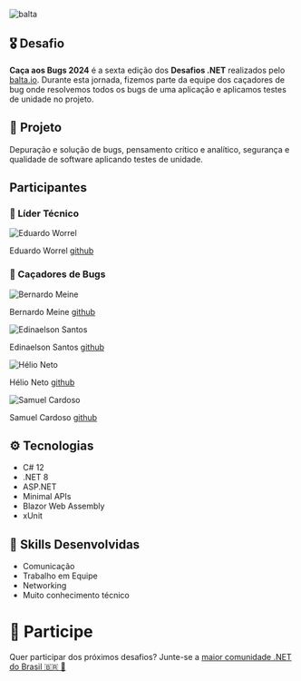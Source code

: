 ![balta](https://baltaio.blob.core.windows.net/static/images/dark/balta-logo.svg)

## 🎖️ Desafio
**Caça aos Bugs 2024** é a sexta edição dos **Desafios .NET** realizados pelo [balta.io](https://balta.io). Durante esta jornada, fizemos parte da equipe dos caçadores de bug onde resolvemos todos os bugs de uma aplicação e aplicamos testes de unidade no projeto.

## 📱 Projeto
Depuração e solução de bugs, pensamento crítico e analítico, segurança e qualidade de software aplicando testes de unidade.

## Participantes
### 🚀 Líder Técnico
![Eduardo Worrel](https://avatars.githubusercontent.com/u/17443979?v=4 "Eduardo Worrel")

Eduardo Worrel [github](https://github.com/eduardoworrel)

### 👻 Caçadores de Bugs

![Bernardo Meine](https://avatars.githubusercontent.com/u/93941531?v=4 "Bernardo Meine")

Bernardo Meine [github](https://github.com/BernardoMeine)

![Edinaelson Santos](https://avatars.githubusercontent.com/u/65689190?v=4 "Edinaelson Santos")

Edinaelson Santos [github](https://github.com/samuelcdias)

![Hélio Neto](https://avatars.githubusercontent.com/u/99693610?v=4 "Hélio Neto")

Hélio Neto [github](https://github.com/ehlliot8)

![Samuel Cardoso](https://avatars.githubusercontent.com/u/41789017?v=4 "Samuel Cardoso")

Samuel Cardoso [github](https://github.com/samuelcdias)

## ⚙️ Tecnologias
* C# 12
* .NET 8
* ASP.NET
* Minimal APIs
* Blazor Web Assembly
* xUnit

## 🥋 Skills Desenvolvidas
* Comunicação
* Trabalho em Equipe
* Networking
* Muito conhecimento técnico


# 💜 Participe
Quer participar dos próximos desafios? Junte-se a [maior comunidade .NET do Brasil 🇧🇷 💜](https://balta.io/discord)
